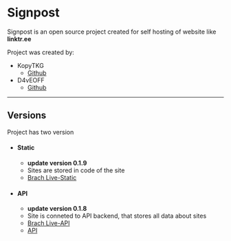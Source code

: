 # Signpost
Signpost is an open source project created for self hosting of website like **linktr.ee**

Project was created by:
* KopyTKG
  * [Github](https://github.com/kopytkg)
* D4vEOFF
  * [Github](https://github.com/D4vEOFF)
---

## Versions

Project has two version
* #### Static
  * **update version 0.1.9**
  * Sites are stored in code of the site
  * [Brach Live-Static](https://github.com/The-Krew/signpost/tree/Live-Static)
* #### API
  * **update version 0.1.8**
  * Site is conneted to API backend, that stores all data about sites
  * [Brach Live-API](https://github.com/The-Krew/signpost/tree/Live-API)
  * [API]()
